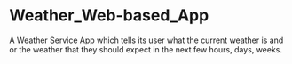 # Weather_Web-based_App
A Weather Service App which tells its user what the current weather is and or the weather that they should expect in the next few hours, days, weeks.
